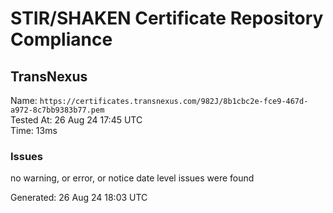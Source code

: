 # STIR/SHAKEN Certificate Repository Compliance

## TransNexus

Name: `https://certificates.transnexus.com/982J/8b1cbc2e-fce9-467d-a972-8c7bb9383b77.pem`\
Tested At: 26 Aug 24 17:45 UTC\
Time: 13ms

### Issues

no warning, or error, or notice date level issues were found

Generated: 26 Aug 24 18:03 UTC